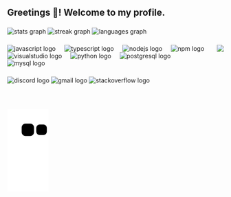 <h2 align="left">Greetings 👋! Welcome to my profile.</h2>

###

<div align="left">
  <img src="https://github-readme-stats.vercel.app/api?username=Shadowblazer93&hide_title=false&hide_rank=false&show_icons=true&include_all_commits=true&count_private=true&disable_animations=false&theme=dracula&locale=en&hide_border=true&border_radius=15" height="153" alt="stats graph"  />
  <img src="https://streak-stats.demolab.com?user=Shadowblazer93&locale=en&mode=daily&theme=dracula&hide_border=true&border_radius=15" height="153" alt="streak graph"  />
  <img src="https://github-readme-stats.vercel.app/api/top-langs?username=Shadowblazer93&locale=en&hide_title=false&layout=compact&card_width=320&langs_count=5&theme=dracula&hide_border=true&border_radius=15" height="153" alt="languages graph"  />
</div>

###

<img align="right" height="150" src="https://i.ibb.co/Jsx6Q1H/jooj-upscale.png"  />

###

<div align="left">
  <img src="https://cdn.jsdelivr.net/gh/devicons/devicon/icons/javascript/javascript-original.svg" height="30" alt="javascript logo"  />
  <img width="12" />
  <img src="https://cdn.jsdelivr.net/gh/devicons/devicon/icons/typescript/typescript-original.svg" height="30" alt="typescript logo"  />
  <img width="12" />
  <img src="https://cdn.jsdelivr.net/gh/devicons/devicon/icons/nodejs/nodejs-original.svg" height="30" alt="nodejs logo"  />
  <img width="12" />
  <img src="https://cdn.jsdelivr.net/gh/devicons/devicon/icons/npm/npm-original-wordmark.svg" height="30" alt="npm logo"  />
  <img width="12" />
  <img src="https://cdn.jsdelivr.net/gh/devicons/devicon/icons/visualstudio/visualstudio-plain.svg" height="30" alt="visualstudio logo"  />
  <img width="12" />
  <img src="https://cdn.jsdelivr.net/gh/devicons/devicon/icons/python/python-original.svg" height="30" alt="python logo"  />
  <img width="12" />
  <img src="https://cdn.jsdelivr.net/gh/devicons/devicon/icons/postgresql/postgresql-original.svg" height="30" alt="postgresql logo"  />
  <img width="12" />
  <img src="https://cdn.jsdelivr.net/gh/devicons/devicon/icons/mysql/mysql-original.svg" height="30" alt="mysql logo"  />
</div>

###

<div align="left">
  <img src="https://img.shields.io/static/v1?message=Discord&logo=discord&label=&color=7289DA&logoColor=white&labelColor=&style=for-the-badge" height="35" alt="discord logo"  />
  <img src="https://img.shields.io/static/v1?message=Gmail&logo=gmail&label=&color=D14836&logoColor=white&labelColor=&style=for-the-badge" height="35" alt="gmail logo"  />
  <img src="https://img.shields.io/static/v1?message=Stackoverflow&logo=stackoverflow&label=&color=FE7A16&logoColor=white&labelColor=&style=for-the-badge" height="35" alt="stackoverflow logo"  />
</div>

###

<br clear="both">

<img src="https://raw.githubusercontent.com/Shadowblazer93/Shadowblazer93/93f6636f9099b06a3b25285cf3eba9e2a808292c/github-contribution-grid-snake.svg" alt="Snake animation" />

###
